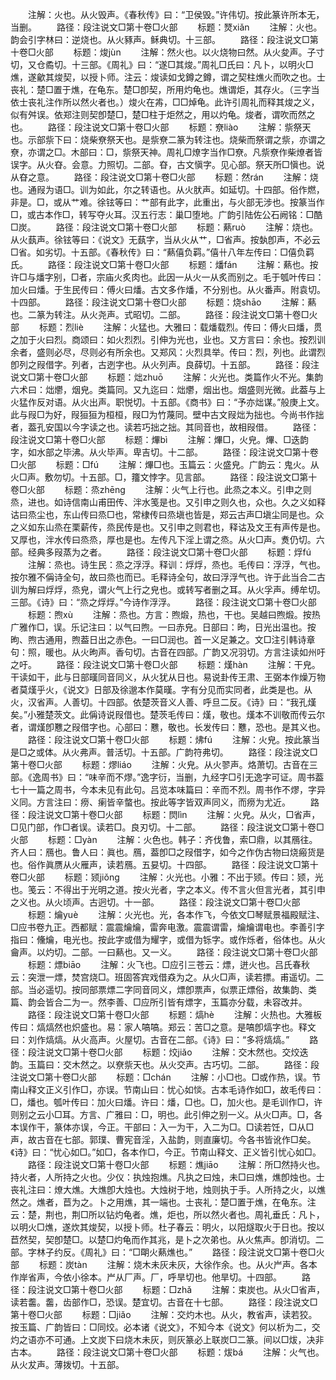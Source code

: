 <!-- { "loadSidebar": true } -->
　　注解：火也。从火毁声。《春秋传》曰：“卫侯毁。”许伟切。按此篆许所本无，当删。
　　路径：段注说文□第十卷□火部
　　标题：燹xiǎn
　　注解：火也。韵会引字林曰：逆烧也。从火豩声。稣典切。十三部。
　　路径：段注说文□第十卷□火部
　　标题：焌jùn
　　注解：然火也。以火烧物曰然。从火夋声。子寸切，又仓矞切。十三部。《周礼》曰：“遂□其焌。”周礼□氏曰：凡卜，以明火□燋，遂龡其焌契，以授卜师。注云：焌读如戈鐏之鐏，谓之契柱燋火而吹之也。士丧礼：楚□置于燋，在龟东。楚□卽契，所用灼龟也。燋谓炬，其存火。（三字当依士丧礼注作所以然火者也。）焌火在歬，□□焯龟。此许引周礼而释其焌之义，似有舛误。依郑注则契卽楚□，楚□柱于炬然之，用以灼龟。焌者，谓吹而然之也。
　　路径：段注说文□第十卷□火部
　　标题：尞liào
　　注解：祡祭天也。示部祡下曰：烧柴尞祭天也。是祡尞二篆为转注也。烧柴而祭谓之祡，亦谓之尞，亦谓之□。木部曰：□，祡祭天神。周礼□燎字当作□尞。凡祡尞作柴燎者皆误字。从火昚。会意。力照切。二部。昚，古文愼字。见心部。祭天所□愼也。说从昚之意。
　　路径：段注说文□第十卷□火部
　　标题：然rán
　　注解：烧也。通叚为语□。训为如此，尔之转语也。从火肰声。如延切。十四部。俗作燃，非是。□，或从艹难。徐铉等曰：艹部有此字，此重出，与火部无涉也。按篆当作□，或古本作□，转写夺火耳。汉五行志：巢□堕地。广韵引陆佐公石阙铭：□酷□炭。
　　路径：段注说文□第十卷□火部
　　标题：爇ruò
　　注解：烧也。从火蓺声。徐铉等曰：《说文》无蓺字，当从火从艹，□省声。按埶卽声，不必云□省。如劣切。十五部。《春秋传》曰：“爇僖负羁。”僖卄八年左传曰：□僖负羁氏。
　　路径：段注说文□第十卷□火部
　　标题：燔fán
　　注解：爇也。按许□与燔字别，□者，宗庙火炙肉也。此因一从火一从炙而别之。毛于瓠叶传曰：加火曰燔。于生民传曰：傅火曰燔。古文多作燔，不分别也。从火番声。附袁切。十四部。
　　路径：段注说文□第十卷□火部
　　标题：烧shāo
　　注解：爇也。二篆为转注。从火尧声。式昭切。二部。
　　路径：段注说文□第十卷□火部
　　标题：烈liè
　　注解：火猛也。大雅曰：载燔载烈。传曰：傅火曰燔，贯之加于火曰烈。商颂曰：如火烈烈。引伸为光也，业也。又方言曰：余也。按烈训余者，盛则必尽，尽则必有所余也。又郑风：火烈具举。传曰：烈，列也。此谓烈卽列之叚借字。列者，古迾字也。从火列声。良薛切。十五部。
　　路径：段注说文□第十卷□火部
　　标题：炪zhuō
　　注解：火光也。类篇作火不光。集韵六术曰：炪爩，烟皃。类篇同。又九迄曰：炪爩，烟出也。烟盛则光微。此葢与上火猛作反对语。从火出声。职悦切。十五部。《商书》曰：“予亦炪谋。”般庚上文。此与叚□为好，叚狟狟为桓桓，叚□为竹蔑同。壁中古文叚炪为拙也。今尚书作拙者，葢孔安国以今字读之也。读若巧拙之拙。其同音也，故相叚借。
　　路径：段注说文□第十卷□火部
　　标题：熚bì
　　注解：熚□，火皃。熚、□迭韵字，如水部之毕沸。从火毕声。卑吉切。十二部。
　　路径：段注说文□第十卷□火部
　　标题：□fú
　　注解：熚□也。玉篇云：火盛皃。广韵云：鬼火。从火□声。敷勿切。十五部。□，籒文悖字。见言部。
　　路径：段注说文□第十卷□火部
　　标题：烝zhēnɡ
　　注解：火气上行也。此烝之本义。引申之则烝，进也。如诗信南山甫田传、泮水笺是也。又引申之则久也，众也。久之义如释诂曰烝尘也，东山传曰烝□也，常棣传曰烝塡也皆是，郑云古声□塡尘同是也。众之义如东山烝在栗薪传，烝民传是也。又引申之则君也，释诂及文王有声传是也。又厚也，泮水传曰烝烝，厚也是也。左传凡下淫上谓之烝。从火□声。煑仍切。六部。经典多叚蒸为之者。
　　路径：段注说文□第十卷□火部
　　标题：烰fú
　　注解：烝也。诗生民：烝之浮浮。释训：烰烰，烝也。毛传曰：浮浮，气也。按尔雅不偁诗全句，故曰烝也而已。毛释诗全句，故曰浮浮气也。许于此当合二古训为解曰烰烰，烝皃，谓火气上行之皃也。或转写者删之耳。从火孚声。缚牟切。三部。《诗》曰：“烝之烰烰。”今诗作浮浮。
　　路径：段注说文□第十卷□火部
　　标题：煦xù
　　注解：烝也。方言：煦煅，热也，干也。吴越曰煦煅。按热广雅作□，误。乐记注曰：以气曰煦。一曰赤皃。日部曰：昫，日光出温也。按昫、煦古通用，煦葢日出之赤色。一曰□润也。首一义足兼之。文□注引韩诗章句：照，暖也。从火昫声。香句切。古音在四部。广韵又况羽切。方言注读如州吁之吁。
　　路径：段注说文□第十卷□火部
　　标题：熯hàn
　　注解：干皃。干读如干，此与日部暵同音同义，从火犹从日也。易说卦传王肃、王弼本作燥万物者莫熯乎火，《说文》日部及徐邈本作莫暵。字有分见而实同者，此类是也。从火，汉省声。人善切。十四部。依楚茨音义人善、呼旦二反。《诗》曰：“我孔熯矣。”小雅楚茨文。此偁诗说叚借也。楚茨毛传曰：熯，敬也。熯本不训敬而传云尔者，谓熯卽戁之叚借字也。心部曰：戁，敬也。长发传曰：戁，恐也。是其义也。
　　路径：段注说文□第十卷□火部
　　标题：炥fú
　　注解：火皃。按此篆当是□之或体。从火弗声。普活切。十五部。广韵符弗切。
　　路径：段注说文□第十卷□火部
　　标题：熮liáo
　　注解：火皃。从火翏声。烙萧切。古音在三部。《逸周书》曰：“味辛而不熮。”逸字衍，当删，九经字□引无逸字可证。周书葢七十一篇之周书，今本未见有此句。吕览本味篇曰：辛而不烈。周书作不熮，字异义同。方言注曰：痨、瘌皆辛螫也。按此等字皆双声同义，而痨为尤近。
　　路径：段注说文□第十卷□火部
　　标题：焛lìn
　　注解：火皃。从火，□省声，□见门部，作□者误。读若□。良刃切。十二部。
　　路径：段注说文□第十卷□火部
　　标题：□yàn
　　注解：火色也。韩子：齐伐鲁，索□鼎，以其鴈往。齐人曰：鴈也。鲁人曰：眞也。鴈，葢卽□之叚借字，如今之作伪古物曰烧瘢货是也。俗作眞赝从火雁声，读若鴈。五妟切。十四部。
　　路径：段注说文□第十卷□火部
　　标题：颎jiǒnɡ
　　注解：火光也。小雅：不出于颎。传曰：颎，光也。笺云：不得出于光明之道。按火光者，字之本义。传不言火但言光者，其引申之义也。从火顷声。古迥切。十一部。
　　路径：段注说文□第十卷□火部
　　标题：爚yuè
　　注解：火光也。光，各本作飞，今依文□琴赋景福殿赋注、□应书卷九正。西都赋：震震爚爚，雷奔电激。震震谓雷，爚爚谓电也。李善引字指曰：儵爚，电光也。按此字或借为耀字，或借为铄字。或作烁者，俗体也。从火龠声。以灼切。二部。一曰爇也。又一义。
　　路径：段注说文□第十卷□火部
　　标题：熛biāo
　　注解：火飞也。□应引三苍云：熛，迸火也。吕氏春秋云：突泄一熛，焚宫烧□。班固答宾戏借猋为之。从火□声，读若摽。甫遥切。二部。当必遥切。按同部票熛二字同音同义，熛卽票声，似票正熛俗，故集韵、类篇、韵会皆合二为一。然李善、□应所引皆有熛字，玉篇亦分载，未容改并。
　　路径：段注说文□第十卷□火部
　　标题：熇hè
　　注解：火热也。大雅板传曰：熇熇然也炽盛也。易：家人嗃嗃。郑云：苦□之意。是嗃卽熇字也。释文曰：刘作熇熇。从火高声。火屋切。古音在二部。《诗》曰：“多将熇熇。”
　　路径：段注说文□第十卷□火部
　　标题：烄jiǎo
　　注解：交木然也。交烄迭韵。玉篇曰：交木然之。以尞祡天也。从火交声。古巧切。二部。
　　路径：段注说文□第十卷□火部
　　标题：□chán
　　注解：小□也。□或作热，误。节南山释文正义引作□，亦误。节南山曰：忧心如惔。古本毛诗作如□，故毛传曰：□，燔也。瓠叶传曰：加火曰燔。许曰：燔，□也。□，加火也。是毛训作□，许则别之云小□耳。方言、广雅曰：□，明也。此引伸之别一义。从火□声。□，各本误作干，篆体亦误，今正。干部曰：入一为干，入二为□。□读若饪，□从□声，故古音在七部。郭璞、曹宪音淫，入盐韵，则直廉切。今各书皆讹作□矣。《诗》曰：“忧心如□。”如□，各本作□，今正。节南山释文、正义皆引忧心如□。
　　路径：段注说文□第十卷□火部
　　标题：燋jiāo
　　注解：所□然持火也。持火者，人所持之火也。少仪：执烛抱燋。凡执之曰烛，未□曰燋，燋卽烛也。士丧礼注曰：燎大燋。大燋卽大烛也。大烛树于地，烛则执于手。人所持之火，以燋然之。燋者，苣为之。卜之用燋，其一端也。士丧礼：楚□置于燋，在龟东。注云：楚，荆也，荆□所以钻灼龟者。燋，炬也，所以然火者也。周礼垂氏：凡卜，以明火□燋，遂炊其焌契，以授卜师。杜子春云：明火，以阳燧取火于日也。按以苣然契，契卽楚□。以楚□灼龟而作其兆，是卜之次弟也。从火焦声。卽消切。二部。字林子约反。《周礼》曰：“□朙火爇燋也。”
　　路径：段注说文□第十卷□火部
　　标题：炭tàn
　　注解：烧木未灰未灰，大徐作余。也。从火屵声。各本作岸省声，今依小徐本。屵从厂声。厂，呼旱切也。他旱切。十四部。
　　路径：段注说文□第十卷□火部
　　标题：□zhǎ
　　注解：束炭也。从火□省声，读若齹。齹，齿部作□，恐误。楚宜切。古音在十七部。
　　路径：段注说文□第十卷□火部
　　标题：□jiǎo
　　注解：交灼木也。从火，教省声，读若狡。按玉篇、广韵皆曰：□同烄。必本诸《说文》，不知今本《说文》何以析为二，交灼之语亦不可通。上文炭下曰烧木未灰，则灰篆必上联炭□二篆。间以□炦，决非古本。
　　路径：段注说文□第十卷□火部
　　标题：炦bá
　　注解：火气也。从火犮声。薄拨切。十五部。
